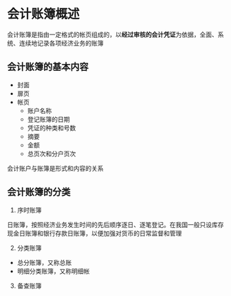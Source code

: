 # 会计账簿概述

会计账簿是指由一定格式的帐页组成的，以**经过审核的会计凭证**为依据，全面、系统、连续地记录各项经济业务的账簿

## 会计账簿的基本内容

- 封面
- 扉页
- 帐页
  - 账户名称
  - 登记账簿的日期
  - 凭证的种类和号数
  - 摘要
  - 金额
  - 总页次和分户页次

会计账户与账簿是形式和内容的关系

## 会计账簿的分类

1. 序时账簿

  日账簿，按照经济业务发生时间的先后顺序逐日、逐笔登记。在我国一般只设库存现金日账簿和银行存款日账簿，以便加强对货币的日常监督和管理

2. 分类账簿

- 总分账簿，又称总账
- 明细分类账簿，又称明细帐

3. 备查账簿